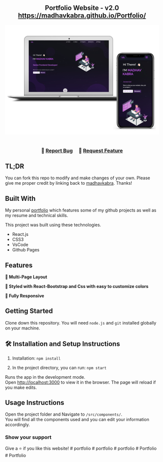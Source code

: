 <h2 align="center">
  Portfolio Website - v2.0<br/>
  <a href="https://madhavkabra.github.io/Portfolio/" target="_blank">https://madhavkabra.github.io/Portfolio/</a>
</h2>
<div align="center">
  <img alt="Demo" src="./Images/readme-img2.jpg" />
</div>

<br/>


<h3 align="center">
    🔹
    <a href="https://github.com/Madhavkabra/Portfolio/issues">Report Bug</a> &nbsp; &nbsp;
    🔹
    <a href="https://github.com/Madhavkabra/Portfolio/issues">Request Feature</a>
</h3>

## TL;DR

You can fork this repo to modify and make changes of your own. Please give me proper credit by linking back to [madhavkabra](https://github.com/Madhavkabra/Portfolio). Thanks!

## Built With

My personal <a href="https://madhavkabra.github.io/Portfolio/" target="_blank">portfolio</a> which features some of my github projects as well as my resume and technical skills.<br/>

This project was built using these technologies.

- React.js
- CSS3
- VsCode
- Github Pages

## Features

**📖 Multi-Page Layout**

**🎨 Styled with React-Bootstrap and Css with easy to customize colors**

**📱 Fully Responsive**

## Getting Started

Clone down this repository. You will need `node.js` and `git` installed globally on your machine.

## 🛠 Installation and Setup Instructions

1. Installation: `npm install`

2. In the project directory, you can run: `npm start`

Runs the app in the development mode.\
Open [http://localhost:3000](http://localhost:3000) to view it in the browser.
The page will reload if you make edits.

## Usage Instructions

Open the project folder and Navigate to `/src/components/`. <br/>
You will find all the components used and you can edit your information accordingly.

### Show your support

Give a ⭐ if you like this website!
#   p o r t f o l i o 
 
 #   p o r t f o l i o 
 
 #   p o r t f o l i o 
 
 #   P o r t f o l i o 
 
 #   P o r t f o l i o 
 
 